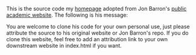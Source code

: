 This is the source code my [homepage](https://ankur-deka.github.io/) adopted from Jon Barron's [public academic website](https://jonbarron.info/). The following is his message:

You are welcome to clone his code for your own personal use, just please attribute the source to his original website or Jon Barron's repo. If you do clone this website, feel free to add an attribution link to your own downstream website in index.html if you want.
